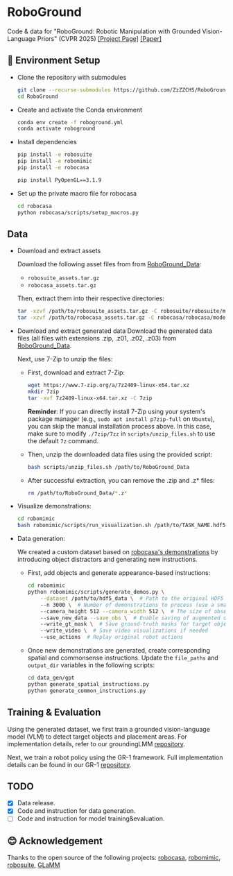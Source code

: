 # RoboGround
Code &amp; data for "RoboGround: Robotic Manipulation with Grounded Vision-Language Priors" (CVPR 2025) [[Project Page]](https://robo-ground.github.io/) [[Paper]](https://arxiv.org/abs/2504.21530)


## 🔨 Environment Setup

- Clone the repository with submodules
    ```bash
    git clone --recurse-submodules https://github.com/ZzZZCHS/RoboGround.git
    cd RoboGround
    ```

- Create and activate the Conda environment
    ```bash
    conda env create -f roboground.yml
    conda activate roboground
    ```

- Install dependencies
    ```bash
    pip install -e robosuite
    pip install -e robomimic
    pip install -e robocasa

    pip install PyOpenGL==3.1.9
    ```

- Set up the private macro file for robocasa
    ```bash
    cd robocasa
    python robocasa/scripts/setup_macros.py
    ```

## Data

- Download and extract assets

    Download the following asset files from from [RoboGround_Data](https://huggingface.co/datasets/ZzZZCHS/RoboGround_Data/tree/main):
    - `robosuite_assets.tar.gz`
    - `robocasa_assets.tar.gz`
    
    Then, extract them into their respective directories:
    ```bash
    tar -xzvf /path/to/robosuite_assets.tar.gz -C robosuite/robosuite/models/
    tar -xzvf /path/to/robocasa_assets.tar.gz -C robocasa/robocasa/models/
    ```

- Download and extract generated data
    Download the generated data files (all files with extensions .zip, .z01, .z02, .z03) from [RoboGround_Data](https://huggingface.co/datasets/ZzZZCHS/RoboGround_Data/tree/main). 
    
    Next, use 7-Zip to unzip the files:
    - First, download and extract 7-Zip:
        ```bash
        wget https://www.7-zip.org/a/7z2409-linux-x64.tar.xz
        mkdir 7zip
        tar -xvf 7z2409-linux-x64.tar.xz -C 7zip
        ```
        **Reminder**: If you can directly install 7-Zip using your system's package manager (e.g., `sudo apt install p7zip-full` on `Ubuntu`), you can skip the manual installation process above. In this case, make sure to modify `./7zip/7zz` in `scripts/unzip_files.sh` to use the default `7z` command.

    - Then, unzip the downloaded data files using the provided script:
        ```bash
        bash scripts/unzip_files.sh /path/to/RoboGround_Data
        ```

    - After successful extraction, you can remove the .zip and .z* files:
        ```bash
        rm /path/to/RoboGround_Data/*.z*
        ```

- Visualize demonstrations:
    ```bash
    cd robomimic
    bash robomimic/scripts/run_visualization.sh /path/to/TASK_NAME.hdf5
    ```

- Data generation:

    We created a custom dataset based on [robocasa's demonstrations](https://robocasa.ai/docs/use_cases/downloading_datasets.html) by introducing object distractors and generating new instructions. 

    - First, add objects and generate appearance-based instructions:
        ```bash
        cd robomimic
        python robomimic/scripts/generate_demos.py \
            --dataset /path/to/hdf5_data \  # Path to the original HDF5 dataset
            --n 3000 \  # Number of demonstrations to process (use a small number for debugging)
            --camera_height 512 --camera_width 512 \  # The size of observation images/masks
            --save_new_data --save_obs \  # Enable saving of augmented data and observations
            --write_gt_mask \  # Save ground-truth masks for target objects and placement areas
            --write_video \  # Save video visualizations if needed
            --use_actions  # Replay original robot actions
        ```

    - Once new demonstrations are generated, create corresponding spatial and commonsense instructions. Update the `file_paths` and `output_dir` variables in the following scripts:
        ```bash
        cd data_gen/gpt
        python generate_spatial_instructions.py
        python generate_common_instructions.py
        ```

## Training & Evaluation
Using the generated dataset, we first train a grounded vision-language model (VLM) to detect target objects and placement areas. For implementation details, refer to our groundingLMM [repository](https://github.com/ZzZZCHS/groundingLMM).

Next, we train a robot policy using the GR-1 framework. Full implementation details can be found in our GR-1 [repository](https://github.com/ZzZZCHS/GR1).

## TODO

- [x] Data release.
- [x] Code and instruction for data generation.
- [ ] Code and instruction for model training&evaluation.

## 😊 Acknowledgement

Thanks to the open source of the following projects:
[robocasa](https://github.com/robocasa/robocasa/tree/main), [robomimic](https://github.com/ARISE-Initiative/robomimic), [robosuite](https://github.com/ARISE-Initiative/robosuite/tree/master), [GLaMM](https://github.com/mbzuai-oryx/groundingLMM)